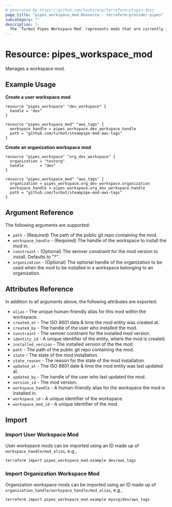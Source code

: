 ```yaml
---
# generated by https://github.com/hashicorp/terraform-plugin-docs
page_title: "pipes_workspace_mod Resource - terraform-provider-pipes"
subcategory: ""
description: |-
  The `Turbot Pipes Workspace Mod` represents mods that are currently installed in the workspace.
---
```


# Resource: pipes_workspace_mod

Manages a workspace mod.

## Example Usage

**Create a user workspace mod**

```hcl
resource "pipes_workspace" "dev_workspace" {
  handle = "dev"
}

resource "pipes_workspace_mod" "aws_tags" {
  workspace_handle = pipes_workspace.dev_workspace.handle
  path = "github.com/turbot/steampipe-mod-aws-tags"
}
```

**Create an organization workspace mod**

```hcl
resource "pipes_workspace" "org_dev_workspace" {
  organization = "testorg"
  handle       = "dev"
}

resource "pipes_workspace_mod" "aws_tags" {
  organization = pipes_workspace.org_dev_workspace.organization
  workspace_handle = pipes_workspace.org_dev_workspace.handle
  path = "github.com/turbot/steampipe-mod-aws-tags"
}
```

## Argument Reference

The following arguments are supported:

- `path` - (Required) The path of the public git repo containing the mod.
- `workspace_handle` - (Required) The handle of the workspace to install the mod in.
- `constraint` - (Optional) The semver constraint for the mod version to install. Defaults to "*".
- `organization` - (Optional) The optional handle of the organization to be used when the mod to be installed in a workspace belonging to an organization.

## Attributes Reference

In addition to all arguments above, the following attributes are exported:

- `alias` - The unique human-friendly alias for this mod within the workspace.
- `created_at` - The ISO 8601 date & time the mod entity was created at.
- `created_by` - The handle of the user who installed the mod.
- `constraint` - The semver constraint for the installed mod version.
- `identity_id` - A unique identifier of the entity, where the mod is created.
- `installed_version` - The installed version of the the mod.
- `path` - The path of the public git repo containing the mod.
- `state` - The state of the mod installation.
- `state_reason` - The reason for the state of the mod installation.
- `updated_at` - The ISO 8601 date & time the mod entity was last updated at.
- `updated_by` - The handle of the user who last updated the mod.
- `version_id` - The mod version.
- `workspace_handle` - A human-friendly alias for the workspace the mod is installed in.
- `workspace_id` - A unique identifier of the workspace.
- `workspace_mod_id` - A unique identifier of the mod.

## Import

### Import User Workspace Mod

User workspace mods can be imported using an ID made up of `workspace_handle/mod_alias`, e.g.,

```sh
terraform import pipes_workspace_mod.example dev/aws_tags
```

### Import Organization Workspace Mod

Organization workspace mods can be imported using an ID made up of `organization_handle/workspace_handle/mod_alias`, e.g.,

```sh
terraform import pipes_workspace_mod.example myorg/dev/aws_tags
```
